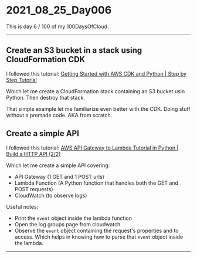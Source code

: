 # 2021_08_25_Day006

This is day 6 / 100 of my 100DaysOfCloud.

---
## Create an S3 bucket in a stack using CloudFormation CDK
I followed this tutorial: [Getting Started with AWS CDK and Python | Step by Step Tutorial](https://www.youtube.com/watch?v=I2cXlYYoQqQ)

Which let me create a CloudFormation stack containing an S3 bucket usin Python. Then destroy that stack.

That simple example let me familiarize even better with the CDK. Doing stuff without a premade code. AKA from scratch.

## Create a simple API
I followed this tutorial: [AWS API Gateway to Lambda Tutorial in Python | Build a HTTP API (2/2)](https://www.youtube.com/watch?v=M91vXdjve7A)

Which let me create a simple API covering:
- API Gateway (1 GET and 1 POST urls)
- Lambda Function (A Python function that handles both the GET and POST requests)
- CloudWatch (to observe logs)

Useful notes:
- Print the `event` object inside the lambda function
- Open the log groups page from cloudwatch
- Observe the `event` object containing the request's properties and to access. Which helps in knowing how to parse that `event` object inside the lambda.

---
